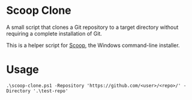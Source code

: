 # Scoop Clone

A small script that clones a Git repository to a target directory without requiring a complete installation of Git.

This is a helper script for [Scoop](https://scoop.sh), the Windows command-line installer.

# Usage

```pwsh
.\scoop-clone.ps1 -Repository 'https://github.com/<user>/<repo>/' -Directory '.\test-repo'
```
